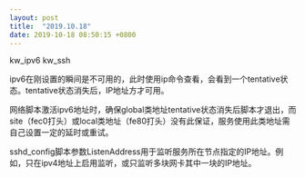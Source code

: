 ```yaml
---
layout: post
title:  "2019.10.18"
date: 2019-10-18 08:50:15 +0800   
---
```

kw_ipv6
kw_ssh

ipv6在刚设置的瞬间是不可用的，此时使用ip命令查看，会看到一个tentative状态。tentative状态消失后，IP地址方才可用。

网络脚本激活ipv6地址时，确保global类地址tentative状态消失后脚本才退出，而site（fec0打头）或local类地址（fe80打头）没有此保证，服务使用此类地址需自己设置一定的延时或重试。

sshd_config脚本参数ListenAddress用于监听服务所在节点指定的IP地址。例如，只在ipv4地址上启用监听，或只监听多块网卡其中一块的IP地址。
